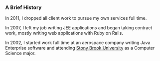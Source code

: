 ### A Brief History

In 2011, I dropped all client work to pursue my own services full time.

In 2007, I left my job writing JEE applications and began taking contract 
work, mostly writing web applications with Ruby on Rails.

In 2002, I started work full time at an aerospace company writing Java 
Enterprise software and attending [Stony Brook University](http://www.stonybrook.edu) 
as a Computer Science major.